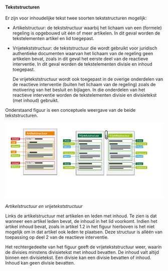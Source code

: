 #### Tekststructuren

Er zijn voor inhoudelijke tekst twee soorten tekststructuren mogelijk:

-   Artikelstructuur: de tekststructuur waarbij het lichaam van een (formele) regeling is opgebouwd 
    uit één of meer artikelen. In dit geval worden de tekstelementen artikel en lid toegepast.

-   Vrijetekststructuur: de tekststructuur die wordt gebruikt voor juridisch authentieke documenten 
    waarvan het lichaam van de regeling geen artikelen bevat, zoals in dit geval het eerste deel van 
    de reactieve interventie. In dit geval worden de tekstelementen divisie en  inhoud toegepast.  

    De vrijetekststructuur wordt ook toegepast in de overige onderdelen van de reactieve interventie (buiten het lichaam van de regeling)
    zoals de motivering van het besluit en bijlagen. In die onderdelen van het reactieve interventie worden de 
    tekstelementen divisie en divisietekst (met inhoud) gebruikt.

Onderstaand figuur is een conceptuele weergave van de beide tekststructuren.

![](media/Artikelstructuur_en_Vrijetekststructuur.png) 

*Artikelstructuur en vrijetekststructuur*

Links de artikelstructuur met artikelen en leden met inhoud. Te zien is dat wanneer een artikel leden bevat, de inhoud in het lid voorkomt. 
Indien het artikel inhoud bevat, zoals in artikel 1.2 in het figuur hierboven is het niet mogelijk om in dat artikel ook leden te plaatsen. 
Deze structuur is alléén van toepassing op deel 2 van de reactieve interventie.

Het rechtergedeelte van het figuur geeft de vrijetekststructuur weer, waarin de divisies minstens divisietekst met inhoud bevatten. De inhoud 
valt altijd binnen een divisietekst. Een divisie kan een divisie bevatten of inhoud. Inhoud kan geen divisie bevatten. 


